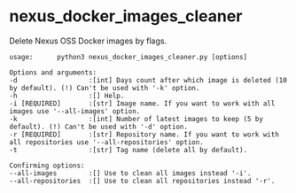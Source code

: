 # nexus_docker_images_cleaner
Delete Nexus OSS Docker images by flags.

    usage:      python3 nexus_docker_images_cleaner.py [options]

    Options and arguments:
    -d                  :[int] Days count after which image is deleted (10 by default). (!) Can't be used with '-k' option.
    -h                  :[] Help.
    -i [REQUIRED]       :[str] Image name. If you want to work with all images use '--all-images' option.
    -k                  :[int] Number of latest images to keep (5 by default). (!) Can't be used with '-d' option.
    -r [REQUIRED]       :[str] Repository name. If you want to work with all repositories use '--all-repositories' option.
    -t                  :[str] Tag name (delete all by default).

    Confirming options:
    --all-images        :[] Use to clean all images instead '-i'.
    --all-repositories  :[] Use to clean all repositories instead '-r'.
